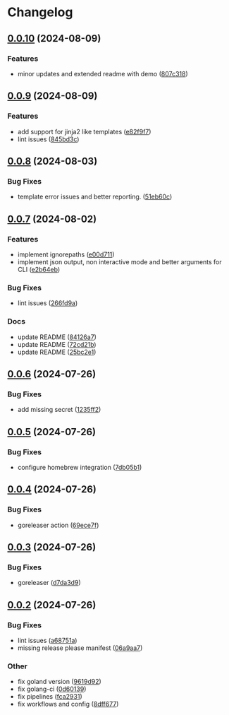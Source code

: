 # Changelog

## [0.0.10](https://github.com/gchiesa/ska/compare/v0.0.9...v0.0.10) (2024-08-09)


### Features

* minor updates and extended readme with demo ([807c318](https://github.com/gchiesa/ska/commit/807c318a6e1d6730c6d539afbe0b48a712a17004))

## [0.0.9](https://github.com/gchiesa/ska/compare/v0.0.8...v0.0.9) (2024-08-09)


### Features

* add support for jinja2 like templates ([e82f9f7](https://github.com/gchiesa/ska/commit/e82f9f7757422d7f1807bab9914bc7dc11383a8a))
* lint issues ([845bd3c](https://github.com/gchiesa/ska/commit/845bd3c60697609b4cfc29155cce75ab3d9892aa))

## [0.0.8](https://github.com/gchiesa/ska/compare/v0.0.7...v0.0.8) (2024-08-03)


### Bug Fixes

* template error issues and better reporting. ([51eb60c](https://github.com/gchiesa/ska/commit/51eb60c95a0f4cfbd601d398ac94b17f36d134a2))

## [0.0.7](https://github.com/gchiesa/ska/compare/v0.0.6...v0.0.7) (2024-08-02)


### Features

* implement ignorepaths ([e00d711](https://github.com/gchiesa/ska/commit/e00d7117411743b80c0e54bd9ae706dc81451375))
* implement json output, non interactive mode and better arguments for CLI ([e2b64eb](https://github.com/gchiesa/ska/commit/e2b64eb2fdadc9dd720c5a9216d38f39d1204a1c))


### Bug Fixes

* lint issues ([266fd9a](https://github.com/gchiesa/ska/commit/266fd9af7cf40986d7eb5025fe03638eaf6f6e45))


### Docs

* update README ([84126a7](https://github.com/gchiesa/ska/commit/84126a7e5fa7b87227bdeb774ec89a2d924ec72e))
* update README ([72cd21b](https://github.com/gchiesa/ska/commit/72cd21b646c10238be0e79521a20f0e7eda8decb))
* update README ([25bc2e1](https://github.com/gchiesa/ska/commit/25bc2e10b5541300c7046e55ebbf44a66594ba90))

## [0.0.6](https://github.com/gchiesa/ska/compare/v0.0.5...v0.0.6) (2024-07-26)


### Bug Fixes

* add missing secret ([1235ff2](https://github.com/gchiesa/ska/commit/1235ff296936534285f89f1a98790e01e739fb15))

## [0.0.5](https://github.com/gchiesa/ska/compare/v0.0.4...v0.0.5) (2024-07-26)


### Bug Fixes

* configure homebrew integration ([7db05b1](https://github.com/gchiesa/ska/commit/7db05b1e35ecf3d799b6fa05fbd115f25aa0aa40))

## [0.0.4](https://github.com/gchiesa/ska/compare/v0.0.3...v0.0.4) (2024-07-26)


### Bug Fixes

* goreleaser action ([69ece7f](https://github.com/gchiesa/ska/commit/69ece7feddb1def0e6fc27cb3c8ed0db7aabe3cd))

## [0.0.3](https://github.com/gchiesa/ska/compare/v0.0.2...v0.0.3) (2024-07-26)


### Bug Fixes

* goreleaser ([d7da3d9](https://github.com/gchiesa/ska/commit/d7da3d98a2c80134ae86a53ef1b8ed8fbae9b020))

## [0.0.2](https://github.com/gchiesa/ska/compare/v0.0.1...v0.0.2) (2024-07-26)


### Bug Fixes

* lint issues ([a68751a](https://github.com/gchiesa/ska/commit/a68751a2996a710df5850d6bbe76f6afb00f5a6c))
* missing release please manifest ([06a9aa7](https://github.com/gchiesa/ska/commit/06a9aa7d617dba30099e59ea49534df3934233dc))


### Other

* fix goland version ([9619d92](https://github.com/gchiesa/ska/commit/9619d921ad045e0278e53d72bb271fec3b30b0d4))
* fix golang-ci ([0d60139](https://github.com/gchiesa/ska/commit/0d601394f418c2285cd5acabb7742fd04d730dab))
* fix pipelines ([fca2931](https://github.com/gchiesa/ska/commit/fca29314f2a9f6fb28f42716d254c085fa7f99a3))
* fix workflows and config ([8dff677](https://github.com/gchiesa/ska/commit/8dff6770235a69f6fcda5a0a9811cedaaf0473ac))
